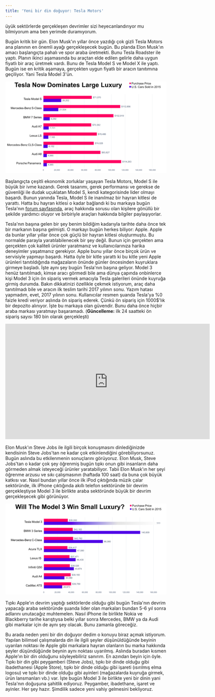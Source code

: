 ```yaml
---
title: 'Yeni bir din doğuyor: Tesla Motors'
---
```


üyük sektörlerde gerçekleşen devrimler sizi heyecanlandırıyor mu bilmiyorum ama ben yerimde duramıyorum.

Bugün kritik bir gün. Elon Musk'ın yıllar önce yazdığı çok gizli Tesla Motors ana planının en önemli ayağı gerçekleşecek bugün. Bu planda Elon Musk'ın amacı başlangıçta pahalı ve spor araba üretmekti. Bunu Tesla Roadster ile yaptı. Planın ikinci aşamasında bu araçtan elde edilen gelirle daha uygun fiyatlı bir araç üretmek vardı. Bunu de Tesla Model S ve Model X ile yaptı. Bugün ise en kritik aşamaya, gerçekten uygun fiyatlı bir aracın tanıtımına geçiliyor. Yani Tesla Model 3'ün.

![tesla-1](/uploads/tesla-1.png)

Başlangıçta çeşitli ekonomik zorluklar yaşayan Tesla Motors, Model S ile büyük bir ivme kazandı. Gerek tasarımı, gerek performansı ve gerekse de güvenliği ile dudak uçuklatan Model S, kendi kategorisinde lider olmayı başardı. Bunun yanında Tesla, Model S ile inanılmaz bir hayran kitlesi de yarattı. Hatta bu hayran kitlesi o kadar bağlandı ki bu markaya bugün Tesla'nın 
[forum sayfasında](https://forums.teslamotors.com/), araç hakkında sorusu olan kişilere gönüllü bir şekilde yardımcı oluyor ve birbiriyle araçları hakkında bilgiler paylaşıyorlar.

Tesla'nın başına gelen bir şey benim bildiğim kadarıyla tarihte daha önce tek bir markanın başına gelmişti. O markayı bugün herkes biliyor: Apple. Apple da bunlar yıllar yıllar önce çok güçlü bir hayran kitlesi oluşturmuştu. Bu normalde parayla yaratılabilenecek bir şey değil. Bunun için gerçekten ama gerçekten çok kaliteli ürünler yaratmanız ve kullanıcılarınıza harika deneyimler yaşatmanız gerekiyor. Apple bunu yıllar önce birçok ürün ve servisiyle yapmayı başardı. Hatta öyle bir kitle yarattı ki bu kitle yeni Apple ürünleri tanıtıldığında mağazaların önünde günler öncesinden kuyruklara girmeye başladı. İşte aynı şey bugün Tesla'nın başına geliyor. Model 3 henüz tanıtılmadı, kimse aracı görmedi bile ama dünya çapında onbinlerce kişi Model 3 için ön sipariş vermek amacıyla Tesla galerileri önünde kuyruğa girmiş durumda. Bakın dikkatinizi özellikle çekmek istiyorum, araç daha tanıtılmadı bile ve aracın ilk teslim tarihi 2017 yılının sonu. Yazım hatası yapmadım, evet, 2017 yılının sonu. Kullanıcılar resmen şuanda Tesla'ya %0 faizle kredi veriyor aslında ön sipariş ederek. Çünkü ön sipariş için 1000$'lık bir depozito alınıyor. İşte bu markaya olan güvendir. Bunu daha önce hiçbir araba markası yaratmayı başaramadı. (**Güncelleme:** ilk 24 saatteki ön sipariş sayısı 180 bin olarak gerçekleşti)


<iframe src="https://www.youtube.com/embed/5ieYj4c4GPY" width="640" height="360" frameborder="0" allowfullscreen="allowfullscreen"></iframe>

Elon Musk'ın Steve Jobs ile ilgili birçok konuşmasını dinlediğinizde kendisinin Steve Jobs'tan ne kadar çok etkinlendiğini görebiliyorsunuz. Bugün aslında bu etkilenmenin sonuçlarını görüyoruz. Elon Musk, Steve Jobs'tan o kadar çok şey öğrenmiş bugün tıpkı onun gibi insanların daha görmeden almak isteyeceği ürünler yaratabiliyor. Tabii Elon Musk'ın her şeyi öğrenme arzusu ve sıkı çalışmasının (haftada 100 saat) da buna çok büyük katkısı var. Nasıl bundan yıllar önce ilk iPod çıktığında müzik çalar sektöründe, ilk iPhone çıktığında akıllı telefon sektöründe bir devrim gerçekleştiyse Model 3 ile birlikte araba sektöründe büyük bir devrim gerçekleşecek gibi görünüyor.

![tesla-2](/uploads/tesla-2.png)

Tıpkı Apple'ın devrim yaptığı sektörlerde olduğu gibi bugün Tesla'nın devrim yapacağı araba sektöründe şuanda lider olan markaları bundan 5-6 yıl sonra adlarını unutacağız muhtemelen. Nasıl iPhone ile birlikte Nokia ve Blackberry tarihe karıştıysa belki yıllar sonra Mercedes, BMW ya da Audi gibi markalar için de aynı şey olacak. Bunu zamanla göreceğiz.

Bu arada neden yeni bir din doğuyor dedim o konuyu biraz açmak istiyorum. Yapılan bilimsel çalışmalarda din ile ilgili şeyler düşünüldüğünde beyinin uyarılan noktası ile Apple gibi markalara hayran olanların bu marka hakkında şeyler düşündüğünde beynin aynı noktası uyarılmış. Aslında buradan kısmen Apple'ın bir din olduğunu söyleyebiliriz sanırım. En azından beyin için öyle. Tıpkı bir din gibi peygamberi (Steve Jobs), tıpkı bir dinde olduğu gibi ibadethanesi (Apple Store), tıpkı bir dinde olduğu gibi işareti (ısırılmış elma logosu) ve tıpkı bir dinde olduğu gibi ayinleri (mağazalarda kuyruğa girmek, ürün lansmanları vb.) var. İşte bugün Model 3 ile birlikte yeni bir dinin yani Tesla'nın doğuşuna şahitlik ediyoruz. Peygamber, ibadethane, işaret ve ayinler. Her şey hazır. Şimdilik sadece yeni vahiy gelmesini bekliyoruz.
